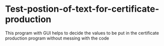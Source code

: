 # Test-postion-of-text-for-certificate-production
This program with  GUI helps to decide the values to be put in the certificate production program without messing with the code
